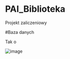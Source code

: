 # PAI_Biblioteka
Projekt zaliczeniowy

#Baza danych

Tak o

![image](https://github.com/user-attachments/assets/3b1dbe8a-1c53-44a5-8d26-5460ca58a1ee)
